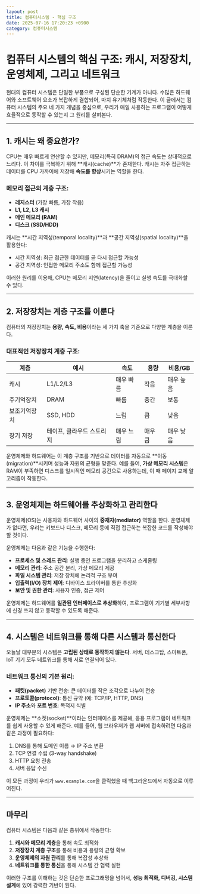 ```yaml
---
layout: post
title: 컴퓨터시스템 - 핵심 구조
date: 2025-07-16 17:20:23 +0900
category: 컴퓨터시스템
---
```

# 컴퓨터 시스템의 핵심 구조: 캐시, 저장장치, 운영체제, 그리고 네트워크

현대의 컴퓨터 시스템은 단일한 부품으로 구성된 단순한 기계가 아니다. 수많은 하드웨어와 소프트웨어 요소가 복잡하게 결합되어, 마치 유기체처럼 작동한다. 이 글에서는 컴퓨터 시스템의 주요 네 가지 개념을 중심으로, 우리가 매일 사용하는 프로그램이 어떻게 효율적으로 동작할 수 있는지 그 원리를 살펴본다.

---

## 1. 캐시는 왜 중요한가?

CPU는 매우 빠르게 연산할 수 있지만, 메모리(특히 DRAM)의 접근 속도는 상대적으로 느리다. 이 차이를 극복하기 위해 **캐시(cache)**가 존재한다. 캐시는 자주 접근하는 데이터를 CPU 가까이에 저장해 **속도를 향상**시키는 역할을 한다.

### 메모리 접근의 계층 구조:
- **레지스터** (가장 빠름, 가장 작음)
- **L1, L2, L3 캐시**
- **메인 메모리 (RAM)**
- **디스크 (SSD/HDD)**

캐시는 **시간 지역성(temporal locality)**과 **공간 지역성(spatial locality)**을 활용한다:
- 시간 지역성: 최근 접근한 데이터를 곧 다시 접근할 가능성
- 공간 지역성: 인접한 메모리 주소도 함께 접근할 가능성

이러한 원리를 이용해, CPU는 메모리 지연(latency)을 줄이고 실행 속도를 극대화할 수 있다.

---

## 2. 저장장치는 계층 구조를 이룬다

컴퓨터의 저장장치는 **용량, 속도, 비용**이라는 세 가지 축을 기준으로 다양한 계층을 이룬다.

### 대표적인 저장장치 계층 구조:
| 계층 | 예시 | 속도 | 용량 | 비용/GB |
|------|------|------|------|----------|
| 캐시 | L1/L2/L3 | 매우 빠름 | 작음 | 매우 높음 |
| 주기억장치 | DRAM | 빠름 | 중간 | 보통 |
| 보조기억장치 | SSD, HDD | 느림 | 큼 | 낮음 |
| 장기 저장 | 테이프, 클라우드 스토리지 | 매우 느림 | 매우 큼 | 매우 낮음 |

운영체제와 하드웨어는 이 계층 구조를 기반으로 데이터를 자동으로 **이동(migration)**시키며 성능과 자원의 균형을 맞춘다. 예를 들어, **가상 메모리 시스템**은 RAM이 부족하면 디스크를 일시적인 메모리 공간으로 사용하는데, 이 때 페이지 교체 알고리즘이 작동한다.

---

## 3. 운영체제는 하드웨어를 추상화하고 관리한다

운영체제(OS)는 사용자와 하드웨어 사이의 **중재자(mediator)** 역할을 한다. 운영체제가 없다면, 우리는 키보드나 디스크, 메모리 등에 직접 접근하는 복잡한 코드를 작성해야 할 것이다.

운영체제는 다음과 같은 기능을 수행한다:

- **프로세스 및 스레드 관리**: 실행 중인 프로그램을 분리하고 스케줄링
- **메모리 관리**: 주소 공간 분리, 가상 메모리 제공
- **파일 시스템 관리**: 저장 장치에 논리적 구조 부여
- **입출력(I/O) 장치 제어**: 디바이스 드라이버를 통한 추상화
- **보안 및 권한 관리**: 사용자 인증, 접근 제어

운영체제는 하드웨어를 **일관된 인터페이스로 추상화**하여, 프로그램이 기기별 세부사항에 신경 쓰지 않고 동작할 수 있도록 해준다.

---

## 4. 시스템은 네트워크를 통해 다른 시스템과 통신한다

오늘날 대부분의 시스템은 **고립된 상태로 동작하지 않는다**. 서버, 데스크탑, 스마트폰, IoT 기기 모두 네트워크를 통해 서로 연결되어 있다.

### 네트워크 통신의 기본 원리:
- **패킷(packet)** 기반 전송: 큰 데이터를 작은 조각으로 나누어 전송
- **프로토콜(protocol)**: 통신 규약 (예: TCP/IP, HTTP, DNS)
- **IP 주소**와 **포트 번호**: 목적지 식별

운영체제는 **소켓(socket)**이라는 인터페이스를 제공해, 응용 프로그램이 네트워크를 쉽게 사용할 수 있게 해준다. 예를 들어, 웹 브라우저가 웹 서버에 접속하려면 다음과 같은 과정이 필요하다:

1. DNS를 통해 도메인 이름 → IP 주소 변환
2. TCP 연결 수립 (3-way handshake)
3. HTTP 요청 전송
4. 서버 응답 수신

이 모든 과정이 우리가 `www.example.com`을 클릭했을 때 백그라운드에서 자동으로 이루어진다.

---

## 마무리

컴퓨터 시스템은 다음과 같은 층위에서 작동한다:

1. **캐시와 메모리 계층**을 통해 속도 최적화
2. **저장장치 계층 구조**를 통해 비용과 용량의 균형 확보
3. **운영체제의 자원 관리**를 통해 복잡성 추상화
4. **네트워크를 통한 통신**을 통해 시스템 간 협력 실현

이러한 구조를 이해하는 것은 단순한 프로그래밍을 넘어서, **성능 최적화, 디버깅, 시스템 설계**에 있어 강력한 기반이 된다.